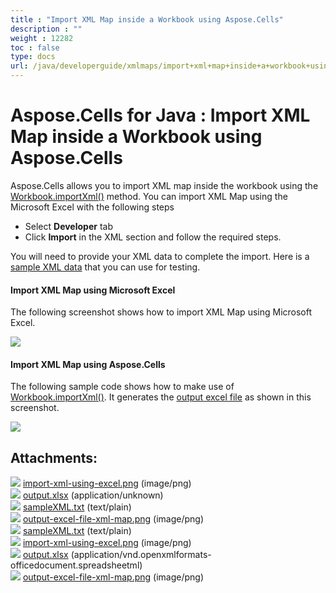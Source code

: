```yaml
---
title : "Import XML Map inside a Workbook using Aspose.Cells" 
description : "" 
weight : 12282 
toc : false
type: docs
url: /java/developerguide/xmlmaps/import+xml+map+inside+a+workbook+using+aspose.cells/
---
```


# Aspose.Cells for Java : Import XML Map inside a Workbook using Aspose.Cells


Aspose.Cells allows you to import XML map inside the workbook using the [Workbook.importXml()](https://apireference.aspose.com/java/cells/com.aspose.cells/workbook#importXml(java.lang.String,%20java.lang.String,%20int,%20int)) method. You can import XML Map using the Microsoft Excel with the following steps

*   Select **Developer** tab
*   Click **Import** in the XML section and follow the required steps.

You will need to provide your XML data to complete the import. Here is a [sample XML data](https://docs2.aspose.com/cells/java/attachments/5276088/5472501.txt) that you can use for testing.

#### Import XML Map using Microsoft Excel

The following screenshot shows how to import XML Map using Microsoft Excel.

![](https://docs2.aspose.com/cells/java/attachments/5276088/5472499.png)

#### Import XML Map using Aspose.Cells

The following sample code shows how to make use of [Workbook.importXml()](https://apireference.aspose.com/java/cells/com.aspose.cells/workbook#importXml(java.lang.String,%20java.lang.String,%20int,%20int)). It generates the [output excel file](https://docs2.aspose.com/cells/java/attachments/5276088/5472502.xlsx) as shown in this screenshot.

![](https://docs2.aspose.com/cells/java/attachments/5276088/5472504.png)


## Attachments:

![](https://docs2.aspose.com/cells/java/images/icons/bullet_blue.gif) [import-xml-using-excel.png](https://docs2.aspose.com/cells/java/attachments/5276088/5472476.png) (image/png)  
![](https://docs2.aspose.com/cells/java/images/icons/bullet_blue.gif) [output.xlsx](https://docs2.aspose.com/cells/java/attachments/5276088/5472475.xlsx) (application/unknown)  
![](https://docs2.aspose.com/cells/java/images/icons/bullet_blue.gif) [sampleXML.txt](https://docs2.aspose.com/cells/java/attachments/5276088/5472477.txt) (text/plain)  
![](https://docs2.aspose.com/cells/java/images/icons/bullet_blue.gif) [output-excel-file-xml-map.png](https://docs2.aspose.com/cells/java/attachments/5276088/5472474.png) (image/png)  
![](https://docs2.aspose.com/cells/java/images/icons/bullet_blue.gif) [sampleXML.txt](https://docs2.aspose.com/cells/java/attachments/5276088/5472501.txt) (text/plain)  
![](https://docs2.aspose.com/cells/java/images/icons/bullet_blue.gif) [import-xml-using-excel.png](https://docs2.aspose.com/cells/java/attachments/5276088/5472499.png) (image/png)  
![](https://docs2.aspose.com/cells/java/images/icons/bullet_blue.gif) [output.xlsx](https://docs2.aspose.com/cells/java/attachments/5276088/5472502.xlsx) (application/vnd.openxmlformats-officedocument.spreadsheetml)  
![](https://docs2.aspose.com/cells/java/images/icons/bullet_blue.gif) [output-excel-file-xml-map.png](https://docs2.aspose.com/cells/java/attachments/5276088/5472504.png) (image/png)  

